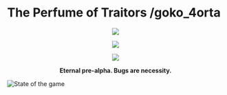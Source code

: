 # The Perfume of Traitors /goko_4orta

<p align=center><a href="https://steamcommunity.com/sharedfiles/filedetails/?id=3061298414"><img src="https://img.shields.io/steam/subscriptions/3061298414"></a></p>
<p align=center><a href="https://steamcommunity.com/sharedfiles/filedetails/?id=3061298414"><img src="https://img.shields.io/steam/downloads/3061298414"></a></p>
<p align=center><a href="https://discord.gg/HpeadKH"><img src="https://img.shields.io/discord/603614253596803085"></a></p>

<p align=center><b>Eternal pre-alpha. Bugs are necessity.</b></p>

![State of the game](https://files.catbox.moe/8tttke.png)
